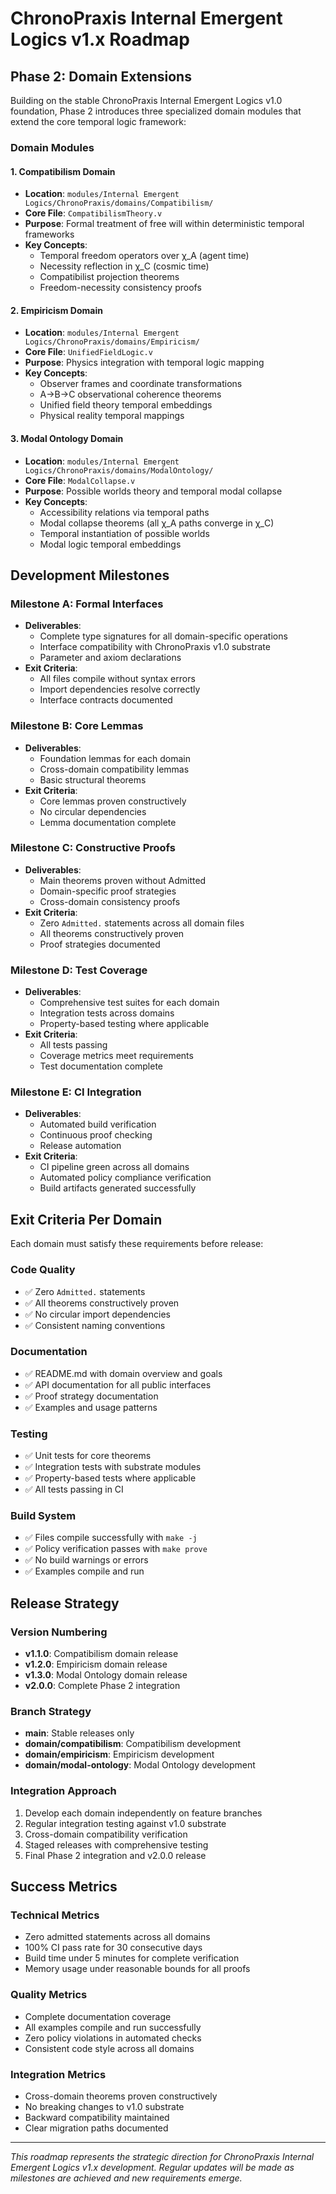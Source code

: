 # ChronoPraxis Internal Emergent Logics v1.x Roadmap

## Phase 2: Domain Extensions

Building on the stable ChronoPraxis Internal Emergent Logics v1.0 foundation, Phase 2 introduces three specialized domain modules that extend the core temporal logic framework:

### Domain Modules

#### 1. Compatibilism Domain
- **Location**: `modules/Internal Emergent Logics/ChronoPraxis/domains/Compatibilism/`
- **Core File**: `CompatibilismTheory.v`
- **Purpose**: Formal treatment of free will within deterministic temporal frameworks
- **Key Concepts**:
  - Temporal freedom operators over χ_A (agent time)
  - Necessity reflection in χ_C (cosmic time)
  - Compatibilist projection theorems
  - Freedom-necessity consistency proofs

#### 2. Empiricism Domain
- **Location**: `modules/Internal Emergent Logics/ChronoPraxis/domains/Empiricism/`
- **Core File**: `UnifiedFieldLogic.v`
- **Purpose**: Physics integration with temporal logic mapping
- **Key Concepts**:
  - Observer frames and coordinate transformations
  - A→B→C observational coherence theorems
  - Unified field theory temporal embeddings
  - Physical reality temporal mappings

#### 3. Modal Ontology Domain
- **Location**: `modules/Internal Emergent Logics/ChronoPraxis/domains/ModalOntology/`
- **Core File**: `ModalCollapse.v`
- **Purpose**: Possible worlds theory and temporal modal collapse
- **Key Concepts**:
  - Accessibility relations via temporal paths
  - Modal collapse theorems (all χ_A paths converge in χ_C)
  - Temporal instantiation of possible worlds
  - Modal logic temporal embeddings

## Development Milestones

### Milestone A: Formal Interfaces
- **Deliverables**:
  - Complete type signatures for all domain-specific operations
  - Interface compatibility with ChronoPraxis v1.0 substrate
  - Parameter and axiom declarations
- **Exit Criteria**:
  - All files compile without syntax errors
  - Import dependencies resolve correctly
  - Interface contracts documented

### Milestone B: Core Lemmas
- **Deliverables**:
  - Foundation lemmas for each domain
  - Cross-domain compatibility lemmas
  - Basic structural theorems
- **Exit Criteria**:
  - Core lemmas proven constructively
  - No circular dependencies
  - Lemma documentation complete

### Milestone C: Constructive Proofs
- **Deliverables**:
  - Main theorems proven without Admitted
  - Domain-specific proof strategies
  - Cross-domain consistency proofs
- **Exit Criteria**:
  - Zero `Admitted.` statements across all domain files
  - All theorems constructively proven
  - Proof strategies documented

### Milestone D: Test Coverage
- **Deliverables**:
  - Comprehensive test suites for each domain
  - Integration tests across domains
  - Property-based testing where applicable
- **Exit Criteria**:
  - All tests passing
  - Coverage metrics meet requirements
  - Test documentation complete

### Milestone E: CI Integration
- **Deliverables**:
  - Automated build verification
  - Continuous proof checking
  - Release automation
- **Exit Criteria**:
  - CI pipeline green across all domains
  - Automated policy compliance verification
  - Build artifacts generated successfully

## Exit Criteria Per Domain

Each domain must satisfy these requirements before release:

### Code Quality
- ✅ Zero `Admitted.` statements
- ✅ All theorems constructively proven
- ✅ No circular import dependencies
- ✅ Consistent naming conventions

### Documentation
- ✅ README.md with domain overview and goals
- ✅ API documentation for all public interfaces
- ✅ Proof strategy documentation
- ✅ Examples and usage patterns

### Testing
- ✅ Unit tests for core theorems
- ✅ Integration tests with substrate modules
- ✅ Property-based tests where applicable
- ✅ All tests passing in CI

### Build System
- ✅ Files compile successfully with `make -j`
- ✅ Policy verification passes with `make prove`
- ✅ No build warnings or errors
- ✅ Examples compile and run

## Release Strategy

### Version Numbering
- **v1.1.0**: Compatibilism domain release
- **v1.2.0**: Empiricism domain release
- **v1.3.0**: Modal Ontology domain release
- **v2.0.0**: Complete Phase 2 integration

### Branch Strategy
- **main**: Stable releases only
- **domain/compatibilism**: Compatibilism development
- **domain/empiricism**: Empiricism development
- **domain/modal-ontology**: Modal Ontology development

### Integration Approach
1. Develop each domain independently on feature branches
2. Regular integration testing against v1.0 substrate
3. Cross-domain compatibility verification
4. Staged releases with comprehensive testing
5. Final Phase 2 integration and v2.0.0 release

## Success Metrics

### Technical Metrics
- Zero admitted statements across all domains
- 100% CI pass rate for 30 consecutive days
- Build time under 5 minutes for complete verification
- Memory usage under reasonable bounds for all proofs

### Quality Metrics
- Complete documentation coverage
- All examples compile and run successfully
- Zero policy violations in automated checks
- Consistent code style across all domains

### Integration Metrics
- Cross-domain theorems proven constructively
- No breaking changes to v1.0 substrate
- Backward compatibility maintained
- Clear migration paths documented

---

*This roadmap represents the strategic direction for ChronoPraxis Internal Emergent Logics v1.x development. Regular updates will be made as milestones are achieved and new requirements emerge.*
